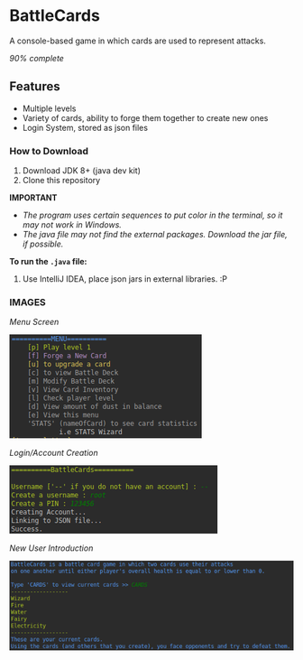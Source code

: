 # BattleCards
A console-based game in which cards are used to represent attacks.

_90% complete_

## Features
- Multiple levels
- Variety of cards, ability to forge them together to create new ones
- Login System, stored as json files

### How to Download

1. Download JDK 8+ (java dev kit)
2. Clone this repository

**IMPORTANT** 

- _The program uses certain sequences to put color in the terminal, so it may not work in Windows._
- _The java file may not find the external packages. Download the jar file, if possible._


**To run the `.java` file:**

1. Use IntelliJ IDEA, place json jars in external libraries. :P


### IMAGES

_Menu Screen_

![Menu Screen](https://github.com/Rohan-Bansal/BattleCards/blob/master/images/Menu.png)

_Login/Account Creation_

![Login/Account Creation](https://github.com/Rohan-Bansal/BattleCards/blob/master/images/AccountCreation.png)

_New User Introduction_

![New User Introduction](https://github.com/Rohan-Bansal/BattleCards/blob/master/images/Introduction.png)
